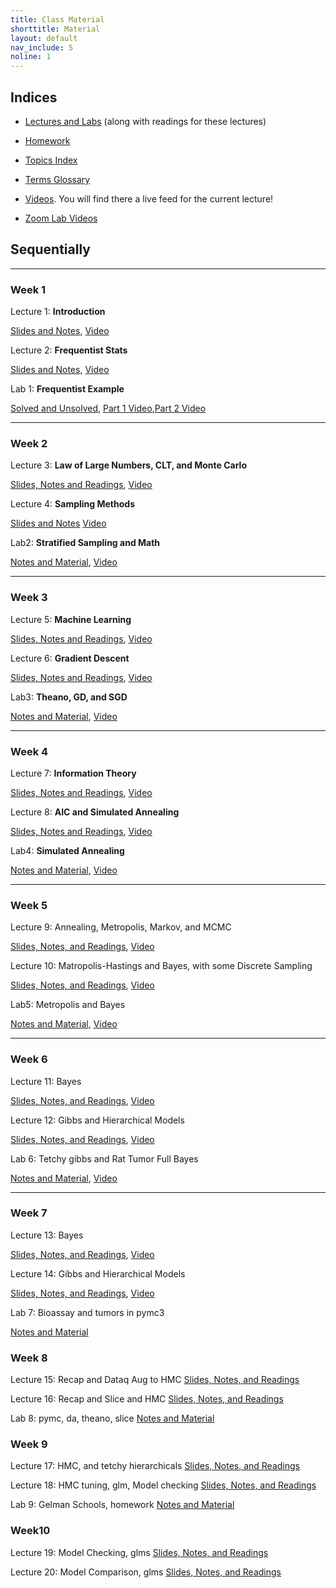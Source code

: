 ```yaml
---
title: Class Material
shorttitle: Material
layout: default
nav_include: 5
noline: 1
---
```


## Indices

- [Lectures and Labs](lectures/) (along with readings for these lectures)
- [Homework](homework/)
- [Topics Index](topics.html)
- [Terms Glossary](terms.html)
- [Videos](https://matterhorn.dce.harvard.edu/engage/ui/index.html#/2017/02/24932). You will find there
 a live feed for the current lecture!

- [Zoom Lab Videos](https://vimeo.com/channels/1194246)

## Sequentially

---

### Week 1

Lecture 1: **Introduction**

[Slides and Notes](lectures/lecture1.html), [Video](https://matterhorn.dce.harvard.edu/engage/player/watch.html?id=25c6b2b9-864a-4ead-bd3b-cf9af8b1e201)

Lecture 2: **Frequentist Stats**

[Slides and Notes](lectures/lecture2.html), [Video](https://matterhorn.dce.harvard.edu/engage/player/watch.html?id=9c427fac-29d5-4ef9-b7d0-fb9eb6f11a58)

Lab 1: **Frequentist Example**

[Solved and Unsolved](lectures/lab1.html),
[Part 1 Video](https://vimeo.com/201321508),[Part 2 Video](https://vimeo.com/201322530)

---

### Week 2

Lecture 3: **Law of Large Numbers, CLT, and Monte Carlo**

[Slides, Notes and Readings](lectures/lecture3.html), [Video](https://matterhorn.dce.harvard.edu/engage/player/watch.html?id=bc46d8be-32ad-4c71-88a2-b0af4d71110b)

Lecture 4: **Sampling Methods**

[Slides and Notes](lectures/lecture4.html)
[Video](https://matterhorn.dce.harvard.edu/engage/player/watch.html?id=51836d8c-95a2-48a7-b105-d0454e13fcdc)

Lab2: **Stratified Sampling and Math**

[Notes and Material](lectures/lab2.html), [Video](https://matterhorn.dce.harvard.edu/engage/player/watch.html?id=03b49382-125a-4002-9346-ff79f13ff201)

---

### Week 3

Lecture 5: **Machine Learning**

[Slides, Notes and Readings](lectures/lecture5.html),
[Video](https://matterhorn.dce.harvard.edu/engage/player/watch.html?id=9d0d79cc-18bd-4f07-aca9-087f492720f5)

Lecture 6: **Gradient Descent**

[Slides, Notes and Readings](lectures/lecture6.html), [Video](https://matterhorn.dce.harvard.edu/engage/player/watch.html?id=dd5cdda8-5810-407f-8bd0-0d20c8c89d2f)

Lab3: **Theano, GD, and SGD**

[Notes and Material](lectures/lab3.html), [Video](https://vimeo.com/203542166)

---

### Week 4

Lecture 7: **Information Theory**

[Slides, Notes and Readings](lectures/lecture7.html), [Video](https://matterhorn.dce.harvard.edu/engage/player/watch.html?id=8626c897-c1e8-48e4-89d6-f9535945654a)

Lecture 8: **AIC and Simulated Annealing**

[Slides, Notes and Readings](lectures/lecture8.html), [Video](https://matterhorn.dce.harvard.edu/engage/player/watch.html?id=69902285-6bab-4236-bdaf-4f7a0e52c5ee)


Lab4: **Simulated Annealing**

[Notes and Material](lectures/lab4.html), [Video](https://matterhorn.dce.harvard.edu/engage/player/watch.html?id=91cecfea-3737-46ff-b9a5-a7fa4c546218)

---

### Week 5

Lecture 9: Annealing, Metropolis, Markov, and MCMC

[Slides, Notes, and Readings](lectures/lecture9.html), [Video](https://matterhorn.dce.harvard.edu/engage/player/watch.html?id=204a0c4d-6446-4455-9db0-eaa0d0c25cfb)

Lecture 10: Matropolis-Hastings and Bayes, with some Discrete Sampling

[Slides, Notes, and Readings](lectures/lecture10.html), [Video](https://matterhorn.dce.harvard.edu/engage/player/watch.html?id=f6fa497d-1f25-4ad5-9c37-5c1e68552b3d)

Lab5: Metropolis and Bayes

[Notes and Material](lectures/lab5.html), [Video](https://matterhorn.dce.harvard.edu/engage/player/watch.html?id=28967b40-8841-4459-8fa9-8dff4779601e)

---

### Week 6

Lecture 11: Bayes

[Slides, Notes, and Readings](lectures/lecture11.html), [Video](https://matterhorn.dce.harvard.edu/engage/player/watch.html?id=4f69bad3-96ff-4613-8a3d-7d4f30992b57)

Lecture 12: Gibbs and Hierarchical Models

[Slides, Notes, and Readings](lectures/lecture12.html), [Video](https://matterhorn.dce.harvard.edu/engage/player/watch.html?id=840f668a-099a-4c72-8346-d36a6d7aa772)

Lab 6: Tetchy gibbs and Rat Tumor Full Bayes

[Notes and Material](lectures/lab6.html), [Video](https://matterhorn.dce.harvard.edu/engage/player/watch.html?id=9479a00b-da07-48fd-bfa2-040f1aafe126)

---

### Week 7

Lecture 13: Bayes

[Slides, Notes, and Readings](lectures/lecture13.html), [Video](https://matterhorn.dce.harvard.edu/engage/player/watch.html?id=73c1afbc-93a2-44b7-87a5-10bb804f7c97)

Lecture 14: Gibbs and Hierarchical Models

[Slides, Notes, and Readings](lectures/lecture14.html), [Video](https://matterhorn.dce.harvard.edu/engage/player/watch.html?id=01d02827-eee9-4e02-9a56-74f11e4b6bb2)

Lab 7: Bioassay and tumors in pymc3

[Notes and Material](lectures/lab7.html)

### Week 8

Lecture 15: Recap and Dataq Aug to HMC
[Slides, Notes, and Readings](lectures/lecture15.html)

Lecture 16: Recap and Slice and HMC
[Slides, Notes, and Readings](lectures/lecture16.html)

Lab 8: pymc, da, theano, slice
[Notes and Material](lectures/lab8.html)

### Week 9

Lecture 17: HMC, and tetchy hierarchicals
[Slides, Notes, and Readings](lectures/lecture17.html)

Lecture 18: HMC tuning, glm, Model checking
[Slides, Notes, and Readings](lectures/lecture18.html)

Lab 9: Gelman Schools, homework
[Notes and Material](lectures/lab9.html)

### Week10

Lecture 19: Model Checking, glms
[Slides, Notes, and Readings](lectures/lecture19.html)

Lecture 20: Model Comparison, glms
[Slides, Notes, and Readings](lectures/lecture20.html)
